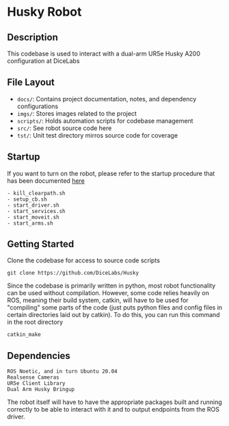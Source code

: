 # Husky Robot

## Description
This codebase is used to interact with a dual-arm UR5e Husky A200 configuration at DiceLabs

## File Layout
- `docs/`: Contains project documentation, notes, and dependency configurations
- `imgs/`: Stores images related to the project
- `scripts/`: Holds automation scripts for codebase management
- `src/`: See robot source code here
- `tst/`: Unit test directory mirros source code for coverage

## Startup
If you want to turn on the robot, please refer to the startup procedure that has been documented [here](STARTUP.md)

    - kill_clearpath.sh
    - setup_cb.sh
    - start_driver.sh
    - start_services.sh
    - start_moveit.sh
    - start_arms.sh

## Getting Started
Clone the codebase for access to source code scripts

    git clone https://github.com/DiceLabs/Husky

Since the codebase is primarily written in python, most robot functionality can be used without compilation. However, some code relies heavily on ROS, meaning their build system, catkin, will have to be used for "compiling" some parts of the code (just puts python files and config files in certain directories laid out by catkin). 
To do this, you can run this command in the root directory

    catkin_make

## Dependencies

    ROS Noetic, and in turn Ubuntu 20.04
    Realsense Cameras
    UR5e Client Library
    Dual Arm Husky Bringup

The robot itself will have to have the appropriate packages built and running correctly to be able to interact with it and to output endpoints from the ROS driver.